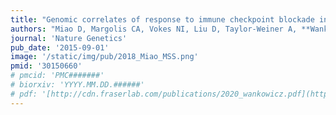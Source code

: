 ```yaml
---
title: "Genomic correlates of response to immune checkpoint blockade in microsatellite-stable solid tumors"
authors: "Miao D, Margolis CA, Vokes NI, Liu D, Taylor-Weiner A, **Wankowicz SA**, Adeegbe D, Keliher D, Schilling B, Tracy A, Manos M, Chau N, Hanna G, Polak P, Rodig SJ, Signoretti S, Sholl L, Engelman J, Getz G, Janne PA, Haddad RI, Choueiri TK, Barbie DA, Haq R, Awad MM, Schadendorf D, Hodi FS, Bellmunt J, Wong KK, Hammerman P, Van Allen, EM."
journal: 'Nature Genetics'
pub_date: '2015-09-01'
image: '/static/img/pub/2018_Miao_MSS.png'
pmid: '30150660'
# pmcid: 'PMC#######'
# biorxiv: 'YYYY.MM.DD.######'
# pdf: '[http://cdn.fraserlab.com/publications/2020_wankowicz.pdf](https://www.nature.com/articles/bjc2014633.pdf)'
---
```

